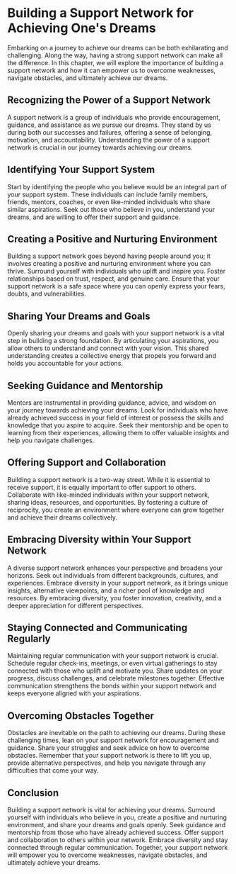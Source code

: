 # Building a Support Network for Achieving One's Dreams

Embarking on a journey to achieve our dreams can be both exhilarating and challenging. Along the way, having a strong support network can make all the difference. In this chapter, we will explore the importance of building a support network and how it can empower us to overcome weaknesses, navigate obstacles, and ultimately achieve our dreams.

## Recognizing the Power of a Support Network

A support network is a group of individuals who provide encouragement, guidance, and assistance as we pursue our dreams. They stand by us during both our successes and failures, offering a sense of belonging, motivation, and accountability. Understanding the power of a support network is crucial in our journey towards achieving our dreams.

## Identifying Your Support System

Start by identifying the people who you believe would be an integral part of your support system. These individuals can include family members, friends, mentors, coaches, or even like-minded individuals who share similar aspirations. Seek out those who believe in you, understand your dreams, and are willing to offer their support and guidance.

## Creating a Positive and Nurturing Environment

Building a support network goes beyond having people around you; it involves creating a positive and nurturing environment where you can thrive. Surround yourself with individuals who uplift and inspire you. Foster relationships based on trust, respect, and genuine care. Ensure that your support network is a safe space where you can openly express your fears, doubts, and vulnerabilities.

## Sharing Your Dreams and Goals

Openly sharing your dreams and goals with your support network is a vital step in building a strong foundation. By articulating your aspirations, you allow others to understand and connect with your vision. This shared understanding creates a collective energy that propels you forward and holds you accountable for your actions.

## Seeking Guidance and Mentorship

Mentors are instrumental in providing guidance, advice, and wisdom on your journey towards achieving your dreams. Look for individuals who have already achieved success in your field of interest or possess the skills and knowledge that you aspire to acquire. Seek their mentorship and be open to learning from their experiences, allowing them to offer valuable insights and help you navigate challenges.

## Offering Support and Collaboration

Building a support network is a two-way street. While it is essential to receive support, it is equally important to offer support to others. Collaborate with like-minded individuals within your support network, sharing ideas, resources, and opportunities. By fostering a culture of reciprocity, you create an environment where everyone can grow together and achieve their dreams collectively.

## Embracing Diversity within Your Support Network

A diverse support network enhances your perspective and broadens your horizons. Seek out individuals from different backgrounds, cultures, and experiences. Embrace diversity in your support network, as it brings unique insights, alternative viewpoints, and a richer pool of knowledge and resources. By embracing diversity, you foster innovation, creativity, and a deeper appreciation for different perspectives.

## Staying Connected and Communicating Regularly

Maintaining regular communication with your support network is crucial. Schedule regular check-ins, meetings, or even virtual gatherings to stay connected with those who uplift and motivate you. Share updates on your progress, discuss challenges, and celebrate milestones together. Effective communication strengthens the bonds within your support network and keeps everyone aligned with your aspirations.

## Overcoming Obstacles Together

Obstacles are inevitable on the path to achieving our dreams. During these challenging times, lean on your support network for encouragement and guidance. Share your struggles and seek advice on how to overcome obstacles. Remember that your support network is there to lift you up, provide alternative perspectives, and help you navigate through any difficulties that come your way.

## Conclusion

Building a support network is vital for achieving your dreams. Surround yourself with individuals who believe in you, create a positive and nurturing environment, and share your dreams and goals openly. Seek guidance and mentorship from those who have already achieved success. Offer support and collaboration to others within your network. Embrace diversity and stay connected through regular communication. Together, your support network will empower you to overcome weaknesses, navigate obstacles, and ultimately achieve your dreams.